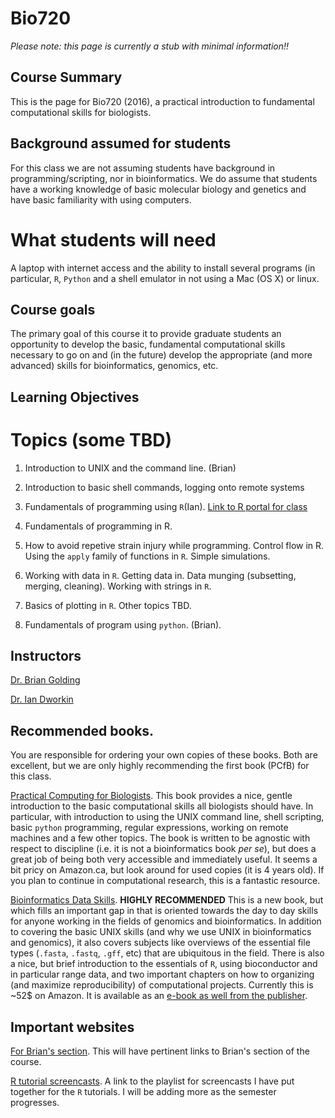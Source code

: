 # Bio720

*Please note: this page is currently a stub with minimal information!!*

## Course Summary
This is the page for Bio720 (2016), a practical introduction to fundamental computational skills for biologists. 

## Background assumed for students
For this class we are not assuming students have background in programming/scripting, nor in bioinformatics. We do assume that students have a working knowledge of basic molecular biology and genetics and have basic familiarity with using computers.

# What students will need
A laptop with internet access and the ability to install several programs (in particular, `R`, `Python` and a shell emulator in not using a Mac (OS X) or linux.

## Course goals
The primary goal of this course it to provide graduate students an opportunity to develop the basic, fundamental computational skills necessary to go on and (in the future) develop the appropriate (and more advanced) skills for bioinformatics, genomics, etc.

## Learning Objectives

# Topics (some TBD)
1. Introduction to UNIX and the command line. (Brian)
  1. Introduction to basic shell commands, logging onto remote systems

2. Fundamentals of programming using `R`(Ian). [Link to R portal for class](https://github.com/DworkinLab/Bio720/blob/Bio720_2016/Introduction_to_R.md)
  1. Fundamentals of programming in R.
  2. How to avoid repetive strain injury while programming. Control flow in R. Using the `apply` family of functions in `R`. Simple  simulations.
  3. Working with data in `R`. Getting data in. Data munging (subsetting, merging, cleaning). Working with strings in `R`.
  4. Basics of plotting in `R`. Other topics TBD.

3. Fundamentals of program using `python`. (Brian).

## Instructors
[Dr. Brian Golding](http://helix.biology.mcmaster.ca/)


[Dr. Ian Dworkin](https://scholar.google.com/citations?user=Iium3AEAAAAJ&hl=)

## Recommended books. 
You are responsible for ordering your own copies of these books. Both are excellent, but we are only highly recommending the first book (PCfB) for this class.

[Practical Computing for Biologists](http://www.amazon.com/s/ref=nb_sb_ss_c_0_24?url=search-alias%3Dstripbooks&field-keywords=practical+computing+for+biologists&sprefix=practical+computing+for+biologists%2Caps%2C144). This book provides a nice, gentle introduction to the basic computational skills all biologists should have. In particular, with introduction to using the UNIX command line, shell scripting, basic `python` programming, regular expressions, working on remote machines and a few other topics. The book is written to be agnostic with respect to discipline (i.e. it is not a bioinformatics book *per se*), but does a great job of being both very accessible and immediately useful. It seems a bit pricy on Amazon.ca, but look around for used copies (it is 4 years old). If you plan to continue in computational research, this is a fantastic resource.

[Bioinformatics Data Skills](http://www.amazon.ca/Bioinformatics-Data-Skills-Reproducible-Research/dp/1449367372/ref=sr_1_1?s=books&ie=UTF8&qid=1440614667&sr=1-1&keywords=bioinformatics+data+skills). **HIGHLY RECOMMENDED** This is a new book, but which fills an important gap in that is oriented towards the day to day skills for anyone working in the fields of genomics and bioinformatics. In addition to covering the basic UNIX skills (and why we use UNIX in bioinformatics and genomics), it also covers subjects like overviews of the essential file types (`.fasta`, `.fastq`, `.gff`, etc) that are ubiquitous in the field. There is also a nice, but brief introduction to the essentials of `R`, using bioconductor and in particular range data, and two important chapters on how to organizing (and maximize reproducibility) of computational projects. Currently this is ~52$ on Amazon. It is available as an [e-book as well from the publisher](http://shop.oreilly.com/product/0636920030157.do).


## Important websites

[For Brian's section](http://helix.mcmaster.ca/720.html). This will have pertinent links to Brian's section of the course.

[R tutorial screencasts](https://www.youtube.com/playlist?list=PLgwACOw1w4Eccc3DYzlL0PWIBSbCZl0C0). A link to the playlist for screencasts I have put together for the `R` tutorials. I will be adding more as the semester progresses.
